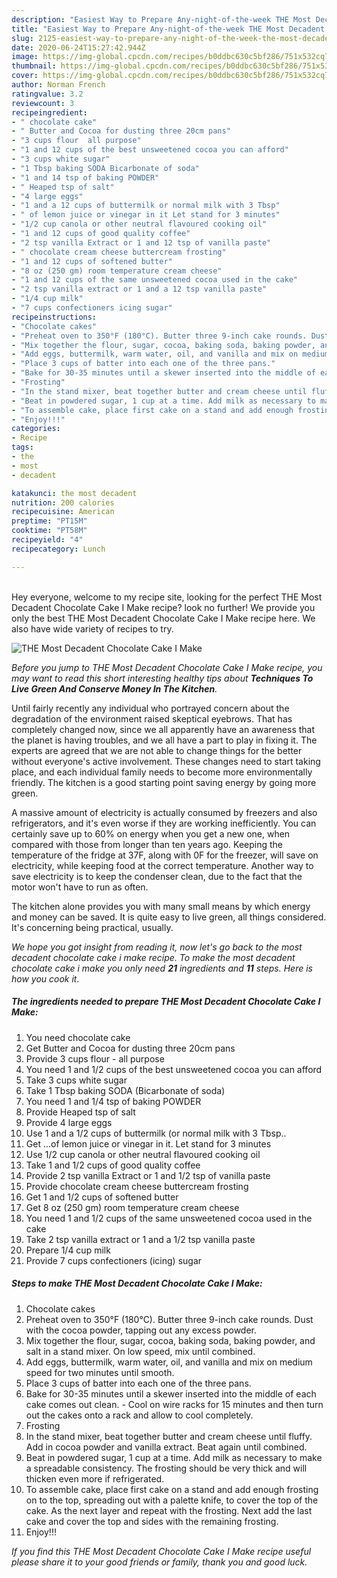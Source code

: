 ```yaml
---
description: "Easiest Way to Prepare Any-night-of-the-week THE Most Decadent Chocolate Cake I Make"
title: "Easiest Way to Prepare Any-night-of-the-week THE Most Decadent Chocolate Cake I Make"
slug: 2125-easiest-way-to-prepare-any-night-of-the-week-the-most-decadent-chocolate-cake-i-make
date: 2020-06-24T15:27:42.944Z
image: https://img-global.cpcdn.com/recipes/b0ddbc630c5bf286/751x532cq70/the-most-decadent-chocolate-cake-i-make-recipe-main-photo.jpg
thumbnail: https://img-global.cpcdn.com/recipes/b0ddbc630c5bf286/751x532cq70/the-most-decadent-chocolate-cake-i-make-recipe-main-photo.jpg
cover: https://img-global.cpcdn.com/recipes/b0ddbc630c5bf286/751x532cq70/the-most-decadent-chocolate-cake-i-make-recipe-main-photo.jpg
author: Norman French
ratingvalue: 3.2
reviewcount: 3
recipeingredient:
- " chocolate cake"
- " Butter and Cocoa for dusting three 20cm pans"
- "3 cups flour  all purpose"
- "1 and 12 cups of the best unsweetened cocoa you can afford"
- "3 cups white sugar"
- "1 Tbsp baking SODA Bicarbonate of soda"
- "1 and 14 tsp of baking POWDER"
- " Heaped tsp of salt"
- "4 large eggs"
- "1 and a 12 cups of buttermilk or normal milk with 3 Tbsp"
- " of lemon juice or vinegar in it Let stand for 3 minutes"
- "1/2 cup canola or other neutral flavoured cooking oil"
- "1 and 12 cups of good quality coffee"
- "2 tsp vanilla Extract or 1 and 12 tsp of vanilla paste"
- " chocolate cream cheese buttercream frosting"
- "1 and 12 cups of softened butter"
- "8 oz (250 gm) room temperature cream cheese"
- "1 and 12 cups of the same unsweetened cocoa used in the cake"
- "2 tsp vanilla extract or 1 and a 12 tsp vanilla paste"
- "1/4 cup milk"
- "7 cups confectioners icing sugar"
recipeinstructions:
- "Chocolate cakes"
- "Preheat oven to 350°F (180°C). Butter three 9-inch cake rounds. Dust with the cocoa powder, tapping out any excess powder."
- "Mix together the flour, sugar, cocoa, baking soda, baking powder, and salt in a stand mixer. On low speed, mix until combined."
- "Add eggs, buttermilk, warm water, oil, and vanilla and mix on medium speed for two minutes until smooth."
- "Place 3 cups of batter into each one of the three pans."
- "Bake for 30-35 minutes until a skewer inserted into the middle of each cake comes out clean. Cool on wire racks for 15 minutes and then turn out the cakes onto a rack and allow to cool completely."
- "Frosting"
- "In the stand mixer, beat together butter and cream cheese until fluffy. Add in cocoa powder and vanilla extract. Beat again until combined."
- "Beat in powdered sugar, 1 cup at a time. Add milk as necessary to make a spreadable consistency. The frosting should be very thick and will thicken even more if refrigerated."
- "To assemble cake, place first cake on a stand and add enough frosting on to the top, spreading out with a palette knife, to cover the top of the cake. As the next layer and repeat with the frosting. Next add the last cake and cover the top and sides with the remaining frosting."
- "Enjoy!!!"
categories:
- Recipe
tags:
- the
- most
- decadent

katakunci: the most decadent 
nutrition: 200 calories
recipecuisine: American
preptime: "PT15M"
cooktime: "PT58M"
recipeyield: "4"
recipecategory: Lunch

---
```

<br>
Hey everyone, welcome to my recipe site, looking for the perfect THE Most Decadent Chocolate Cake I Make recipe? look no further! We provide you only the best THE Most Decadent Chocolate Cake I Make recipe here. We also have wide variety of recipes to try.
<br>


![THE Most Decadent Chocolate Cake I Make](https://img-global.cpcdn.com/recipes/b0ddbc630c5bf286/751x532cq70/the-most-decadent-chocolate-cake-i-make-recipe-main-photo.jpg)

<i>Before you jump to THE Most Decadent Chocolate Cake I Make recipe, you may want to read this short interesting healthy tips about 
<strong>Techniques To Live Green And Conserve Money In The Kitchen</strong>.</i>
</br>

Until fairly recently any individual who portrayed concern about the degradation of the environment raised skeptical eyebrows. That has completely changed now, since we all apparently have an awareness that the planet is having troubles, and we all have a part to play in fixing it. The experts are agreed that we are not able to change things for the better without everyone's active involvement. These changes need to start taking place, and each individual family needs to become more environmentally friendly. The kitchen is a good starting point saving energy by going more green.

A massive amount of electricity is actually consumed by freezers and also refrigerators, and it's even worse if they are working inefficiently. You can certainly save up to 60% on energy when you get a new one, when compared with those from longer than ten years ago. Keeping the temperature of the fridge at 37F, along with 0F for the freezer, will save on electricity, while keeping food at the correct temperature. Another way to save electricity is to keep the condenser clean, due to the fact that the motor won't have to run as often.

The kitchen alone provides you with many small means by which energy and money can be saved. It is quite easy to live green, all things considered. It's concerning being practical, usually.


<i>We hope you got insight from reading it, now let's go back to the most decadent chocolate cake i make recipe. To make the most decadent chocolate cake i make you only need <strong>21</strong> ingredients and <strong>11</strong> steps. Here is how you cook it.
</i>

##### The ingredients needed to prepare THE Most Decadent Chocolate Cake I Make:

1. You need  chocolate cake
1. Get  Butter and Cocoa for dusting three 20cm pans
1. Provide 3 cups flour - all purpose
1. You need 1 and 1/2 cups of the best unsweetened cocoa you can afford
1. Take 3 cups white sugar
1. Take 1 Tbsp baking SODA (Bicarbonate of soda)
1. You need 1 and 1/4 tsp of baking POWDER
1. Provide  Heaped tsp of salt
1. Provide 4 large eggs
1. Use 1 and a 1/2 cups of buttermilk (or normal milk with 3 Tbsp..
1. Get  ...of lemon juice or vinegar in it. Let stand for 3 minutes
1. Use 1/2 cup canola or other neutral flavoured cooking oil
1. Take 1 and 1/2 cups of good quality coffee
1. Provide 2 tsp vanilla Extract or 1 and 1/2 tsp of vanilla paste
1. Provide  chocolate cream cheese buttercream frosting
1. Get 1 and 1/2 cups of softened butter
1. Get 8 oz (250 gm) room temperature cream cheese
1. You need 1 and 1/2 cups of the same unsweetened cocoa used in the cake
1. Take 2 tsp vanilla extract or 1 and a 1/2 tsp vanilla paste
1. Prepare 1/4 cup milk
1. Provide 7 cups confectioners (icing) sugar


##### Steps to make THE Most Decadent Chocolate Cake I Make:

1. Chocolate cakes
1. Preheat oven to 350°F (180°C). Butter three 9-inch cake rounds. Dust with the cocoa powder, tapping out any excess powder.
1. Mix together the flour, sugar, cocoa, baking soda, baking powder, and salt in a stand mixer. On low speed, mix until combined.
1. Add eggs, buttermilk, warm water, oil, and vanilla and mix on medium speed for two minutes until smooth.
1. Place 3 cups of batter into each one of the three pans.
1. Bake for 30-35 minutes until a skewer inserted into the middle of each cake comes out clean. - Cool on wire racks for 15 minutes and then turn out the cakes onto a rack and allow to cool completely.
1. Frosting
1. In the stand mixer, beat together butter and cream cheese until fluffy. Add in cocoa powder and vanilla extract. Beat again until combined.
1. Beat in powdered sugar, 1 cup at a time. Add milk as necessary to make a spreadable consistency. The frosting should be very thick and will thicken even more if refrigerated.
1. To assemble cake, place first cake on a stand and add enough frosting on to the top, spreading out with a palette knife, to cover the top of the cake. As the next layer and repeat with the frosting. Next add the last cake and cover the top and sides with the remaining frosting.
1. Enjoy!!!


<i>If you find this THE Most Decadent Chocolate Cake I Make recipe useful please share it to your good friends or family, thank you and good luck.</i>
